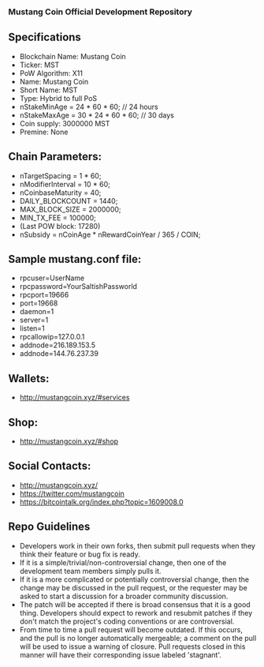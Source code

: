 ### Mustang Coin Official Development Repository

## Specifications

- Blockchain Name: Mustang Coin
- Ticker: MST
- PoW Algorithm: X11
- Name: Mustang Coin
- Short Name: MST
- Type: Hybrid to full PoS
- nStakeMinAge = 24 * 60 * 60; // 24 hours
- nStakeMaxAge = 30 * 24 * 60 * 60; // 30 days
- Coin supply: 3000000 MST
- Premine: None

## Chain Parameters:

- nTargetSpacing = 1 * 60;
- nModifierInterval = 10 * 60;
- nCoinbaseMaturity = 40;
- DAILY_BLOCKCOUNT = 1440;
- MAX_BLOCK_SIZE = 2000000;
- MIN_TX_FEE = 100000;
- (Last POW block: 17280)
- nSubsidy = nCoinAge * nRewardCoinYear / 365 / COIN;

## Sample mustang.conf file:

- rpcuser=UserName
- rpcpassword=YourSaltishPassworld
- rpcport=19666
- port=19668
- daemon=1
- server=1
- listen=1
- rpcallowip=127.0.0.1
- addnode=216.189.153.5
- addnode=144.76.237.39

## Wallets:

- http://mustangcoin.xyz/#services

## Shop:

- http://mustangcoin.xyz/#shop

## Social Contacts:

- http://mustangcoin.xyz/
- https://twitter.com/mustangcoin
- https://bitcointalk.org/index.php?topic=1609008.0

## Repo Guidelines

- Developers work in their own forks, then submit pull requests when they think their feature or bug fix is ready.
- If it is a simple/trivial/non-controversial change, then one of the development team members simply pulls it.
- If it is a more complicated or potentially controversial change, then the change may be discussed in the pull request, or the        requester may be asked to start a discussion for a broader community discussion.
- The patch will be accepted if there is broad consensus that it is a good thing. Developers should expect to rework and resubmit patches if they don't match the project's coding conventions or are controversial.
- From time to time a pull request will become outdated. If this occurs, and the pull is no longer automatically mergeable; a comment on the pull will be used to issue a warning of closure. Pull requests closed in this manner will have their corresponding issue labeled 'stagnant'.
